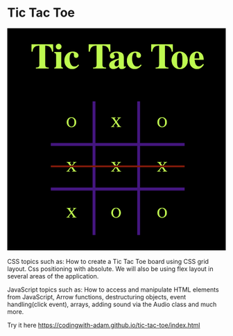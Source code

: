 # Tic Tac Toe

![alt text](cover.png)

CSS topics such as: How to create a Tic Tac Toe board using CSS grid layout. Css positioning with absolute. We will also be using flex layout in several areas of the application.

JavaScript topics such as: How to access and manipulate HTML elements from JavaScript, Arrow functions, destructuring objects, event handling(click event), arrays, adding sound via the Audio class and much more.


Try it here
https://codingwith-adam.github.io/tic-tac-toe/index.html
